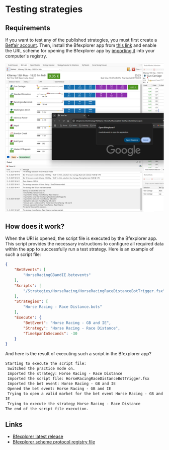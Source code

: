 # Testing strategies

## Requirements

If you want to test any of the published strategies, you must first create a [Betfair account](https://register.betfair.com/account/registration). Then, install the Bfexplorer app from [this link](https://drive.google.com/file/d/1_Ta7K3Spv9WoPV_m5GLzQvJm9x8GqN_J/view?usp=sharing) and enable the URL scheme for opening the Bfexplorer app by [importing it](blob:https://github.com/ede2902b-26b3-454a-baed-e42d09f87c25) into your computer's registry.

![Open Bfexplorer!](/docs/images/OpenBfexplorerURI.png "Open Bfexplorer")

## How does it work?

When the URI is opened, the script file is executed by the Bfexplorer app. This script provides the necessary instructions to configure all required data within the app to successfully run a test strategy.
Here is an example of such a script file:

```json
{
    "BetEvents": [
        "HorseRacingGBandIE.betevents"
    ],
    "Scripts": [
        "/Strategies/HorseRacing/HorseRacingRaceDistanceBotTrigger.fsx"
    ],
    "Strategies": [
        "Horse Racing - Race Distance.bots"
    ],
    "Execute": {
        "BetEvent": "Horse Racing - GB and IE",
        "Strategy": "Horse Racing - Race Distance",
        "TimeSpanInSeconds": -30
    }
}
```

And here is the result of executing such a script in the Bfexplorer app?

```
Starting to execute the script file:
 Switched the practice mode on.
 Imported the strategy: Horse Racing - Race Distance
 Imported the script file: HorseRacingRaceDistanceBotTrigger.fsx
 Imported the bet event: Horse Racing - GB and IE
 Opened the bet event: Horse Racing - GB and IE
 Trying to open a valid market for the bet event Horse Racing - GB and IE
 Trying to execute the strategy Horse Racing - Race Distance
The end of the script file execution.
```

## Links

* [Bfexplorer latest release](http://Bfexplorer.net/Community/BlogContent/596#Bfexplorer%202025%20Preview)
* [Bfexplorer scheme protocol registry file](https://github.com/StefanBelo/BetfairAiTrading/blob/main/data/BfexplorerSchemeProtocol.reg)